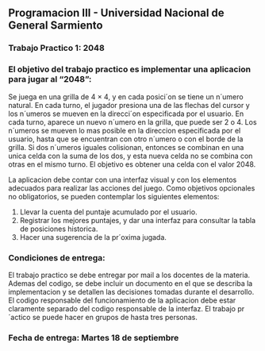 ## Programacion III - Universidad Nacional de General Sarmiento

### Trabajo Practico 1: 2048

### El objetivo del trabajo practico es implementar una aplicacion para jugar al “2048”:

Se juega en una grilla de 4 × 4, y en cada posici´on se tiene un n´umero natural. En cada turno, el jugador presiona una de las flechas del cursor y los n´umeros se mueven en la direcci´on especificada por el usuario. En cada turno, aparece un nuevo n´umero en la grilla, que puede ser 2 o 4. Los n´umeros se mueven lo mas posible en la direccion especificada por el usuario, hasta que se encuentran con
otro n´umero o con el borde de la grilla. Si dos n´umeros iguales colisionan, entonces se combinan en una unica celda con la suma de los dos, y esta nueva celda no se combina con otras en el mismo turno. El objetivo es obtener una celda con el valor 2048.

La aplicacion debe contar con una interfaz visual y con los elementos adecuados para realizar las acciones del juego. Como objetivos opcionales no obligatorios, se pueden contemplar los siguientes elementos:

1. Llevar la cuenta del puntaje acumulado por el usuario.
2. Registrar los mejores puntajes, y dar una interfaz para consultar la tabla de posiciones
   historica.
3. Hacer una sugerencia de la pr´oxima jugada.

### Condiciones de entrega:

El trabajo practico se debe entregar por mail a los docentes de la materia. Ademas del codigo, se debe incluir un documento en el que se describa la implementacion y se detallen las decisiones tomadas durante el desarrollo. El codigo responsable del funcionamiento de la aplicacion debe estar claramente separado del codigo responsable de la interfaz. El trabajo pr´actico se puede hacer en grupos de hasta tres personas.

### Fecha de entrega: Martes 18 de septiembre
